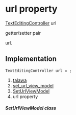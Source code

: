 
<div>

# url property

</div>


[TextEditingController](https://api.flutter.dev/flutter/widgets/TextEditingController-class.html)
url


getter/setter pair




url.



## Implementation

``` language-dart
TextEditingController url = ;
```







1.  [talawa](../../index.md)
2.  [set_url_view_model](../../view_model_pre_auth_view_models_set_url_view_model/)
3.  [SetUrlViewModel](../../view_model_pre_auth_view_models_set_url_view_model/SetUrlViewModel-class.md)
4.  url property

##### SetUrlViewModel class







